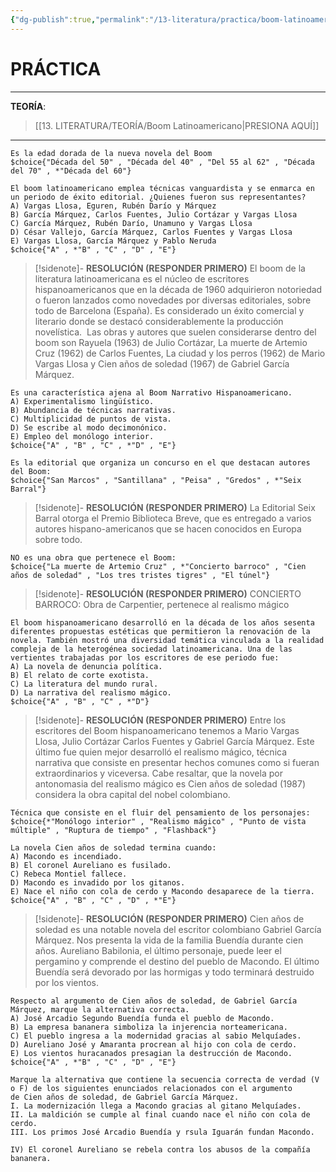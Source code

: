 ```yaml
---
{"dg-publish":true,"permalink":"/13-literatura/practica/boom-latinoamericano/","tags":["Literatura","Práctica"]}
---
```


# PRÁCTICA
---
**TEORÍA**:
>[[13. LITERATURA/TEORÍA/Boom Latinoamericano\|PRESIONA AQUÍ]]

---

```exercise
Es la edad dorada de la nueva novela del Boom
$choice{"Década del 50" , "Década del 40" , "Del 55 al 62" , "Década del 70" , *"Década del 60"}
```

```exercise
El boom latinoamericano emplea técnicas vanguardista y se enmarca en un periodo de éxito editorial. ¿Quienes fueron sus representantes?
A) Vargas Llosa, Eguren, Rubén Darío y Márquez
B) García Márquez, Carlos Fuentes, Julio Cortázar y Vargas Llosa
C) García Márquez, Rubén Darío, Unamuno y Vargas Llosa
D) César Vallejo, García Márquez, Carlos Fuentes y Vargas Llosa
E) Vargas Llosa, García Márquez y Pablo Neruda
$choice{"A" , *"B" , "C" , "D" , "E"}
```

>[!sidenote]- **RESOLUCIÓN (RESPONDER PRIMERO)** 
>El boom de la literatura latinoamericana es el núcleo de escritores hispanoamericanos que en la década de 1960 adquirieron notoriedad o fueron lanzados como novedades por diversas editoriales, sobre todo de Barcelona (España). Es considerado un éxito comercial y literario donde se destacó considerablemente la producción novelística. 
>Las obras y autores que suelen considerarse dentro del boom son Rayuela (1963) de Julio Cortázar, La muerte de Artemio Cruz (1962) de Carlos Fuentes, La ciudad y los perros (1962) de Mario Vargas Llosa y Cien años de soledad (1967) de Gabriel García Márquez. 

```exercise
Es una característica ajena al Boom Narrativo Hispanoamericano.
A) Experimentalismo lingüístico.
B) Abundancia de técnicas narrativas.
C) Multiplicidad de puntos de vista.
D) Se escribe al modo decimonónico.
E) Empleo del monólogo interior.
$choice{"A" , "B" , "C" , *"D" , "E"}
```

```exercise
Es la editorial que organiza un concurso en el que destacan autores del Boom:
$choice{"San Marcos" , "Santillana" , "Peisa" , "Gredos" , *"Seix Barral"}
```

>[!sidenote]- **RESOLUCIÓN (RESPONDER PRIMERO)** 
>La Editorial Seix Barral otorga el Premio Biblioteca Breve, que es entregado a varios autores hispano-americanos que se hacen conocidos en Europa sobre todo. 

```exercise
NO es una obra que pertenece el Boom:
$choice{"La muerte de Artemio Cruz" , *"Concierto barroco" , "Cien años de soledad" , "Los tres tristes tigres" , "El túnel"}
```

>[!sidenote]- **RESOLUCIÓN (RESPONDER PRIMERO)** 
>CONCIERTO BARROCO: Obra de Carpentier, pertenece al realismo mágico

```exercise
El boom hispanoamericano desarrolló en la década de los años sesenta diferentes propuestas estéticas que permitieron la renovación de la novela. También mostró una diversidad temática vinculada a la realidad compleja de la heterogénea sociedad latinoamericana. Una de las vertientes trabajadas por los escritores de ese periodo fue:
A) La novela de denuncia política. 
B) El relato de corte exotista.
C) La literatura del mundo rural.
D) La narrativa del realismo mágico.
$choice{"A" , "B" , "C" , *"D"}
```

>[!sidenote]- **RESOLUCIÓN (RESPONDER PRIMERO)** 
>Entre los escritores del Boom hispanoamericano tenemos a Mario Vargas Llosa, Julio Cortázar Carlos Fuentes y Gabriel García Márquez. Este último fue quien mejor desarrolló el realismo mágico, técnica narrativa que consiste en presentar hechos comunes como si fueran extraordinarios y viceversa. Cabe resaltar, que la novela por antonomasia del realismo mágico es Cien años de soledad (1987) considera la obra capital del nobel colombiano. 

```exercise
Técnica que consiste en el fluir del pensamiento de los personajes:
$choice{*"Monólogo interior" , "Realismo mágico" , "Punto de vista múltiple" , "Ruptura de tiempo" , "Flashback"}
```

```exercise
La novela Cien años de soledad termina cuando:
A) Macondo es incendiado.
B) El coronel Aureliano es fusilado.
C) Rebeca Montiel fallece.
D) Macondo es invadido por los gitanos.
E) Nace el niño con cola de cerdo y Macondo desaparece de la tierra.
$choice{"A" , "B" , "C" , "D" , *"E"}
```

>[!sidenote]- **RESOLUCIÓN (RESPONDER PRIMERO)** 
>Cien años de soledad es una notable novela del escritor colombiano Gabriel García Márquez. Nos presenta la vida de la familia Buendía durante cien años. Aureliano Babilonia, el último personaje, puede leer el pergamino y comprende el destino del pueblo de Macondo. El último Buendía será devorado por las hormigas y todo terminará destruido por los vientos. 

```exercise
Respecto al argumento de Cien años de soledad, de Gabriel García Márquez, marque la alternativa correcta.
A) José Arcadio Segundo Buendía funda el pueblo de Macondo.
B) La empresa bananera simboliza la injerencia norteamericana.
C) El pueblo ingresa a la modernidad gracias al sabio Melquíades.
D) Aureliano José y Amaranta procrean al hijo con cola de cerdo.
E) Los vientos huracanados presagian la destrucción de Macondo.
$choice{"A" , *"B" , "C" , "D" , "E"}
```

```exercise
Marque la alternativa que contiene la secuencia correcta de verdad (V o F) de los siguientes enunciados relacionados con el argumento de Cien años de soledad, de Gabriel García Márquez.
I. La modernización llega a Macondo gracias al gitano Melquíades.
II. La maldición se cumple al final cuando nace el niño con cola de cerdo.
III. Los primos José Arcadio Buendía y rsula Iguarán fundan Macondo. 

IV) El coronel Aureliano se rebela contra los abusos de la compañía bananera.